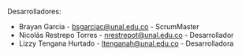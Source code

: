 Desarrolladores:
- Brayan Garcia - bsgarciac@unal.edu.co - ScrumMaster
- Nicolás Restrepo Torres - nrestrepot@unal.edu.co - Desarrollador
- Lizzy Tengana Hurtado - ltenganah@unal.edu.co - Desarrolladora
